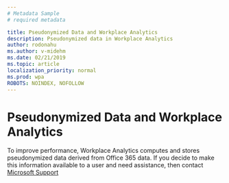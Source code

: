 ```yaml
---
# Metadata Sample
# required metadata

title: Pseudonymized Data and Workplace Analytics
description: Pseudonymized data in Workplace Analytics
author: rodonahu
ms.author: v-midehm
ms.date: 02/21/2019
ms.topic: article
localization_priority: normal 
ms.prod: wpa
ROBOTS: NOINDEX, NOFOLLOW
---
```


# Pseudonymized Data and Workplace Analytics

To improve performance, Workplace Analytics computes and stores pseudonymized data derived from Office 365 data.  If you decide to make this information available to a user and need assistance, then contact [Microsoft Support](https://support.microsoft.com/contactus/) 
